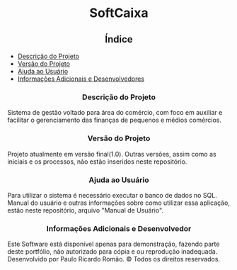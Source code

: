 <h1 align="center">SoftCaixa</h1>

<h2 align="center">Índice</h2>
<ul>
    <li><a href="#descricao">Descrição do Projeto</a></li>
    <li><a href="#versao">Versão do Projeto</a></li>
    <li><a href="#ajuda">Ajuda ao Usuário</a></li>
    <li><a href="#dev">Informações Adicionais e Desenvolvedores</a></li>
</ul>

<h3 align="center" id="descricao">Descrição do Projeto</h3>
<p>
    Sistema de gestão voltado para área do comércio, com foco em auxiliar e facilitar o gerenciamento das finanças de pequenos e médios comércios.
</p>

<h3 align="center" id="versao">Versão do Projeto</h3>
<p>
    Projeto atualmente em versão final(1.0). Outras versões, assim como as iniciais e os processos, não estão inseridos neste repositório.
</p>



<h3 align="center" id="ajuda">Ajuda ao Usuário</h3>
<p>
    Para utilizar o sistema é necessário executar o banco de dados no SQL.
    Manual do usuário e outras informações sobre como utilizar essa aplicação, estão neste repositório, arquivo "Manual de Usuário".
</p>


<h3 align="center" id="dev">Informações Adicionais e Desenvolvedor</h3>
<p>
    Este Software está disponível apenas para demonstração, fazendo parte deste portfólio, não autorizado para cópia e ou reprodução inadequada.
    Desenvolvido por Paulo Ricardo Romão.
    © Todos os direitos reservados.
</p>
